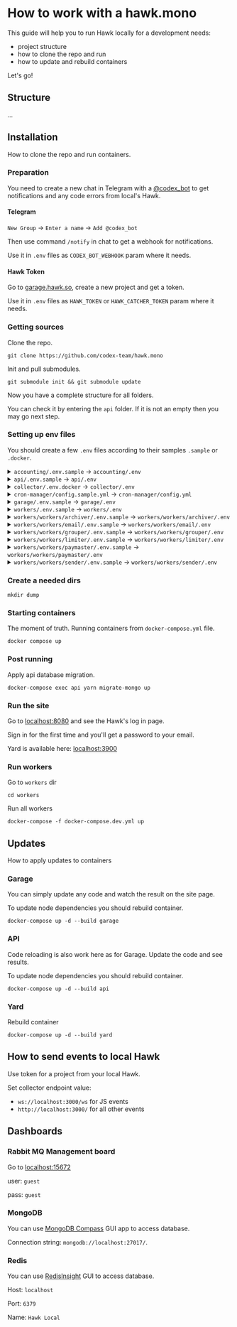# How to work with a hawk.mono

This guide will help you to run Hawk locally for a development needs:

- project structure
- how to clone the repo and run
- how to update and rebuild containers

Let's go!

## Structure

...

## Installation

How to clone the repo and run containers.

### Preparation

You need to create a new chat in Telegram with a [@codex_bot](https://t.me/codex_bot)
to get notifications and any code errors from local's Hawk.

#### Telegram

`New Group` -> `Enter a name` -> `Add @codex_bot`

Then use command `/notify` in chat to get a webhook for notifications.

Use it in `.env` files as `CODEX_BOT_WEBHOOK` param where it needs.

#### Hawk Token

Go to [garage.hawk.so](https://garage.hawk.so/), create a new project
and get a token.

Use it in `.env` files as `HAWK_TOKEN` or `HAWK_CATCHER_TOKEN` param where it needs.

### Getting sources

Clone the repo.

```
git clone https://github.com/codex-team/hawk.mono
```

Init and pull submodules.

```
git submodule init && git submodule update
```

Now you have a complete structure for all folders.

You can check it by entering the `api` folder.
If it is not an empty then you may go next step.

### Setting up env files 

You should create a few `.env` files according to their samples `.sample` or `.docker`. 

<details><summary><code>accounting/.env.sample</code> -> <code>accounting/.env</code></summary><p>
- HAWK_CATCHER_TOKEN
</p></details>

<details><summary><code>api/.env.sample</code> -> <code>api/.env</code></summary><p>
To enable email sending from the server use your email keys.

- SMTP_USERNAME=user@hawk.so
- SMTP_PASSWORD=mySecretPwd
- SMTP_SENDER_NAME=Hawk local
- SMTP_SENDER_ADDRESS=user@hawk.so

- HAWK_CATCHER_TOKEN
- TELEGRAM_MAIN_CHAT_URL
- TELEGRAM_MONEY_CHAT_URL
</p></details>

<details><summary><code>collector/.env.docker</code> -> <code>collector/.env</code></summary><p>
- HAWK_TOKEN
- NOTIFY_URL
</p></details>

<details><summary><code>cron-manager/config.sample.yml</code> -> <code>cron-manager/config.yml</code></summary><p>
Just copy the file.
</p></details>

<details><summary><code>garage/.env.sample</code> -> <code>garage/.env</code></summary><p>
- VUE_APP_HAWK_TOKEN
</p></details>

<details><summary><code>workers/.env.sample</code> -> <code>workers/.env</code></summary><p>
- MONGO_ACCOUNTS_DATABASE_URI=mongodb://mongodb:27017/hawk
- MONGO_EVENTS_DATABASE_URI=mongodb://mongodb:27017/hawk_events
- HAWK_CATCHER_TOKEN
- CODEX_BOT_WEBHOOK
</p></details>

<details><summary><code>workers/workers/archiver/.env.sample</code> -> <code>workers/workers/archiver/.env</code></summary><p>
- REPORT_NOTIFY_URL
- REGISTRY_URL=amqp://guest:guest@rabbitmq
</p></details>

<details><summary><code>workers/workers/email/.env.sample</code> -> <code>workers/workers/email/.env</code></summary><p>
- SMTP_USERNAME=user@hawk.so
- SMTP_PASSWORD=mySecretPwd
- SMTP_SENDER_NAME=Hawk local worker
- SMTP_SENDER_ADDRESS=user@hawk.so
</p></details>

<details><summary><code>workers/workers/grouper/.env.sample</code> -> <code>workers/workers/grouper/.env</code></summary><p>
Just copy the file.
</p></details>

<details><summary><code>workers/workers/limiter/.env.sample</code> -> <code>workers/workers/limiter/.env</code></summary><p>
- REPORT_NOTIFY_URL
</p></details>

<details><summary><code>workers/workers/paymaster/.env.sample</code> -> <code>workers/workers/paymaster/.env</code></summary><p>
- REPORT_NOTIFY_URL
</p></details>

<details><summary><code>workers/workers/sender/.env.sample</code> -> <code>workers/workers/sender/.env</code></summary><p>
Just copy the file.
</p></details>


### Create a needed dirs

```
mkdir dump
```

### Starting containers

The moment of truth. Running containers from `docker-compose.yml` file. 

```
docker compose up 
```

### Post running

Apply api database migration.

```
docker-compose exec api yarn migrate-mongo up
```

### Run the site

Go to [localhost:8080](http://localhost:8080/) and see the Hawk's log in page.

Sign in for the first time and you'll get a password to your email.

Yard is available here: [localhost:3900](http://localhost:3900/)

### Run workers

Go to `workers` dir

```
cd workers
```

Run all workers

```
docker-compose -f docker-compose.dev.yml up
```

## Updates

How to apply updates to containers

### Garage

You can simply update any code and watch the result on the site page.

To update node dependencies you should rebuild container.

`docker-compose up -d --build garage`

### API

Code reloading is also work here as for Garage. Update the code and see results.

To update node dependencies you should rebuild container.

`docker-compose up -d --build api`

### Yard

Rebuild container

`docker-compose up -d --build yard`

## How to send events to local Hawk

Use token for a project from your local Hawk.

Set collector endpoint value:

- `ws://localhost:3000/ws` for JS events
- `http://localhost:3000/` for all other events

## Dashboards

### Rabbit MQ Management board

Go to [localhost:15672](http://localhost:15672)

user: `guest`

pass: `guest`

### MongoDB

You can use [MongoDB Compass](https://www.mongodb.com/try/download/compass) GUI app to access database.

Connection string: `mongodb://localhost:27017/`.

### Redis

You can use [RedisInsight](https://redislabs.com/redis-enterprise/redis-insight/) GUI to access database.

Host: `localhost`

Port: `6379`

Name: `Hawk Local`

